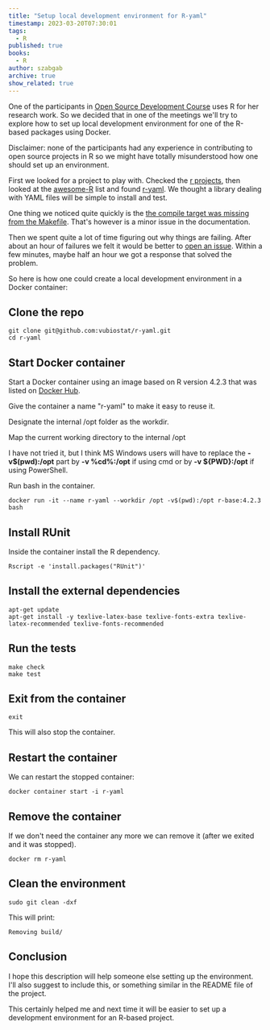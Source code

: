 ```yaml
---
title: "Setup local development environment for R-yaml"
timestamp: 2023-03-20T07:30:01
tags:
  - R
published: true
books:
  - R
author: szabgab
archive: true
show_related: true
---
```



One of the participants in [Open Source Development Course](https://osdc.code-maven.com/) uses R for her research work. So we decided that in one of the meetings we'll try to explore how to set up local development environment for one of the R-based packages using Docker.

Disclaimer: none of the participants had any experience in contributing to open source projects in R so we might have totally misunderstood how one should set up an environment.


First we looked for a project to play with. Checked the [r projects](https://github.com/topics/r?l=r&o=desc&s=stars), then looked at the [awesome-R](https://github.com/qinwf/awesome-R) list and found [r-yaml](https://github.com/vubiostat/r-yaml/). We thought a library dealing with YAML files will be simple to install and test.

One thing we noticed quite quickly is the [the compile target was missing from the Makefile](https://github.com/vubiostat/r-yaml/issues/125). That's however is a minor issue in the documentation.

Then we spent quite a lot of time figuring out why things are failing. After about an hour of failures we felt it would be better to [open an issue](https://github.com/vubiostat/r-yaml/issues/126). Within a few minutes, maybe half an hour we got a response that solved the problem.

So here is how one could create a local development environment in a Docker container:

## Clone the repo

```
git clone git@github.com:vubiostat/r-yaml.git
cd r-yaml
```

## Start Docker container

Start a Docker container using an image based on R version 4.2.3 that was listed on [Docker Hub](https://hub.docker.com/_/r-base).

Give the container a name "r-yaml" to make it easy to reuse it.

Designate the internal /opt folder as the workdir.

Map the current working directory to the internal /opt

I have not tried it, but I think MS Windows users will have to replace the <b>-v$(pwd):/opt</b> part by <b>-v %cd%:/opt</b> if using cmd or by <b>-v ${PWD}:/opt</b> if using PowerShell.

Run bash in the container.

```
docker run -it --name r-yaml --workdir /opt -v$(pwd):/opt r-base:4.2.3 bash
```

## Install RUnit

Inside the container install the R dependency.

```
Rscript -e 'install.packages("RUnit")'
```

## Install the external dependencies

```
apt-get update
apt-get install -y texlive-latex-base texlive-fonts-extra texlive-latex-recommended texlive-fonts-recommended
```

## Run the tests

```
make check
make test
```

## Exit from the container

```
exit
```

This will also stop the container.


## Restart the container

We can restart the stopped container:

```
docker container start -i r-yaml
```



## Remove the container

If we don't need the container any more we can remove it (after we exited and it was stopped).

```
docker rm r-yaml
```


## Clean the environment

```
sudo git clean -dxf
```

This will print:

```
Removing build/
```

## Conclusion

I hope this description will help someone else setting up the environment. I'll also suggest to include this, or something similar in the README file of the project.

This certainly helped me and next time it will be easier to set up a development environment for an R-based project.


